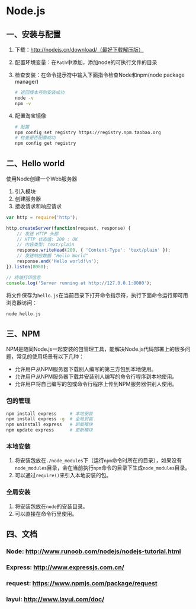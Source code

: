 # Node.js
## 一、安装与配置

1. 下载：http://nodejs.cn/download/（最好下载解压版）

2. 配置环境变量：在`Path`中添加，添加node的可执行文件的目录

3. 检查安装：在命令提示符中输入下面指令检查Node和npm(node package manager)

   ```sh
   # 返回版本号则安装成功
   node -v
   npm -v
   ```

4. 配置淘宝镜像

   ```sh
   # 配置
   npm config set registry https://registry.npm.taobao.org
   # 检查是否配置成功
   npm config get registry
   ```

## 二、Hello world

使用Node创建一个Web服务器

1. 引入模块
2. 创建服务器
3. 接收请求和响应请求

```javascript
var http = require('http');

http.createServer(function(request, response) {
    // 发送 HTTP 头部 
    // HTTP 状态值: 200 : OK
    // 内容类型: text/plain
    response.writeHead(200, { 'Content-Type': 'text/plain' });
    // 发送响应数据 "Hello World"
    response.end('Hello world!\n');
}).listen(8080);

// 终端打印信息
console.log('Server running at http://127.0.0.1:8080');
```

将文件保存为`hello.js`在当前目录下打开命令指示符，执行下面命令运行即可用浏览器访问：

```sh
node hello.js
```

## 三、NPM

NPM是随同Node.js一起安装的包管理工具，能解决Node.js代码部署上的很多问题，常见的使用场景有以下几种：

- 允许用户从NPM服务器下载别人编写的第三方包到本地使用。
- 允许用户从NPM服务器下载并安装别人编写的命令行程序到本地使用。
- 允许用户将自己编写的包或命令行程序上传到NPM服务器供别人使用。

### 包的管理

```sh
npm install express     # 本地安装
npm install express -g  # 全局安装
npm uninstall express   # 卸载模块
npm update express      # 更新模块
```

### 本地安装

1. 将安装包放在`./node_modules`下（运行`npm`命令时所在的目录），如果没有`node_modules`目录，会在当前执行`npm`命令的目录下生成`node_modules`目录。
2. 可以通过`require()`来引入本地安装的包。

### 全局安装

1. 将安装包放在`node`的安装目录。
2. 可以直接在命令行里使用。



## 四、文档

### Node: http://www.runoob.com/nodejs/nodejs-tutorial.html

### Express: http://www.expressjs.com.cn/

### request: https://www.npmjs.com/package/request

### layui: http://www.layui.com/doc/